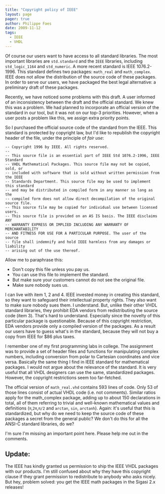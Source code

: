 ```yaml
---
title: "Copyright policy of IEEE"
layout: page 
pager: true
author: Philippe Faes
date: 2009-11-12
tags: 
  - IEEE
  - VHDL
---
```

Of course our users want to have access to all standard libraries. The most important libraries are `std.standard` and the `IEEE` libraries, including `std_logic_1164` and `std_numeric`. A more recent standard is IEEE 1076.2-1996. This standard defines two packages: `math_real` and `math_complex`. IEEE does not allow the distribution of the source code of these packages. In order to serve our users, we have packaged the best legal alternative: a preliminary draft of these packages.

Recently, we have noticed some problems with this draft. A user informed of an inconsistency between the draft and the official standard. We knew this was a problem. We had planned to incorporate an official version of the standard in our tool, but it was not on our top-3 priorities. However, when a user posts a problem like this, we assign extra priority points. 

So I purchased the official source code of the standard from the IEEE. This standard is protected by copyright law, but I'd like to republish the copyright header of the file, under the principle of <em>fair use</em>:
```
-- Copyright 1996 by IEEE. All rights reserved. 
-- 
-- This source file is an essential part of IEEE Std 1076.2-1996, IEEE Standard 
-- VHDL Mathematical Packages. This source file may not be copied, sold, or 
-- included with software that is sold without written permission from the IEEE 
-- Standards Department. This source file may be used to implement this standard 
-- and may be distributed in compiled form in any manner so long as the 
-- compiled form does not allow direct decompilation of the original source file. 
-- This source file may be copied for individual use between licensed users. 
-- This source file is provided on an AS IS basis. The IEEE disclaims ANY 
-- WARRANTY EXPRESS OR IMPLIED INCLUDING ANY WARRANTY OF MERCHANTABILITY 
-- AND FITNESS FOR USE FOR A PARTICULAR PURPOSE. The user of the source 
-- file shall indemnify and hold IEEE harmless from any damages or liability 
-- arising out of the use thereof. 
```

Allow me to paraphrase this:

* Don't copy this file unless you pay us.</li>
* You can use this file to implement the standard.</li>
* But make sure your customers cannot do not see the original file.</li>
* Make sure nobody sues us.</li>

I can live with item 1, 2 and 4. IEEE invested money in creating this standard, so they want to safeguard their intellectual property rights. They also want to make sure nobody sues them. I understand. But, unlike their other VHDL standard libraries, they prohibit EDA vendors from redistributing the source code (item 3).  That's hard to understand. Especially since the novelty of this particular package is questionable. Because of this copyright restriction, EDA vendors provide only a compiled version of the packages. As a result our users have to guess what's in the standard, because they will not buy a copy from IEEE for $86 plus taxes.

I remember one of my first programming labs in college. The assignment was to provide a set of header files and functions for manipulating complex numbers, including conversion from polar to Cartesian coordinates and vice versa. Basically the same thing I find in IEEE standard for mathematical packages. I would not argue about the relevance of the standard. It is very useful that all VHDL designers can use the same, standardized packages. However, the copyright restrictions seem too far-fetched.

The official version of `math_real.vhd` contains 593 lines of code. Only 53 of those lines consist of actual VHDL code (i.e. not comments). Similar ratios apply for the math_complex package, adding up to about 150 declarations in total, all of them referring to trivial and well-known mathematical values and definitions (`π`,`2π`,`π/2` and `arctan`, `sin`, `arctanh`). Again: it's useful that this is standardized, but why do we need to keep the source code of these packages a secret from the general public? We don't do this for all the ANSI-C standard libraries, do we?

I'm sure I'm missing an important point here. Please help me out in the comments.

## Update:
 The IEEE has kindly granted us permission to ship the IEEE VHDL packages with our products. I'm still confused about why they have this copyright clause if they grant permission to redistribute to anybody who asks nicely. But hey, problem solved: you get the IEEE math packages in the Sigasi 2.x releases!

<!-- VRGT8CJXEPGK
XUFVPTR2Y2E2 -->